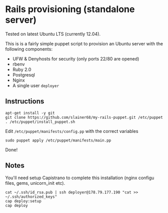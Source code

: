 # Rails provisioning (standalone server)

Tested on latest Ubuntu LTS (currently 12.04).

This is is a fairly simple puppet script to provision an Ubuntu server with the following components:

- UFW & Denyhosts for security (only ports 22/80 are opened)
- rbenv
- Ruby 2.0
- Postgresql
- Nginx
- A single user `deployer`

## Instructions

    apt-get install -y git
    git clone https://github.com/slainer68/my-rails-puppet.git /etc/puppet
    . /etc/puppet/install_puppet.sh

Edit `/etc/puppet/manifests/config.pp` with the correct variables

    sudo puppet apply /etc/puppet/manifests/main.pp

Done!

## Notes

You'll need setup Capistrano to complete this installation (nginx configu files, gems, unicorn_init etc).

    cat ~/.ssh/id_rsa.pub | ssh deployer@178.79.177.190 "cat >> ~/.ssh/authorized_keys"
    cap deploy:setup
    cap deploy
